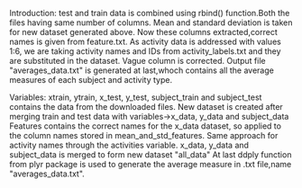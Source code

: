 
Introduction:
test and train data is combined using rbind() function.Both the files having same number of columns.
Mean and standard deviation is taken for new dataset generated above.
Now these columns extracted,correct names is given from feature.txt.
As activity data is addressed with values 1:6, we are taking activity names and IDs from activity_labels.txt and 
they are substituted in the dataset.
Vague column is corrected.
Output file "averages_data.txt" is generated at last,whoch contains all the average measures of each subject and activity type.


Variables:
xtrain, ytrain, x_test, y_test, subject_train and subject_test contains the data from the downloaded files.
New dataset is created after merging train and test data with variables->x_data, y_data and subject_data
Features contains the correct names for the x_data dataset, so applied to the column names stored in mean_and_std_features.
Same approach for activity names through the activities variable.
x_data, y_data and subject_data is merged to form new dataset "all_data"
At last ddply function from plyr package is used to generate the average measure in .txt file,name "averages_data.txt".

